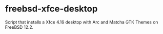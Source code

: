 # freebsd-xfce-desktop
Script that installs a Xfce 4.16 desktop with Arc and Matcha GTK Themes on FreeBSD 12.2.
